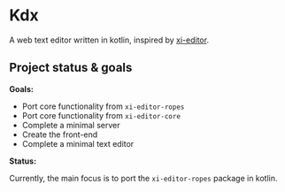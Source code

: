 # Kdx

A web text editor written in kotlin, inspired by [xi-editor](https://github.com/xi-editor/xi-editor/tree/master).

## Project status & goals

**Goals:**

- Port core functionality from `xi-editor-ropes`
- Port core functionality from `xi-editor-core`
- Complete a minimal server
- Create the front-end
- Complete a minimal text editor

**Status:**

Currently, the main focus is to port the `xi-editor-ropes` package in kotlin.